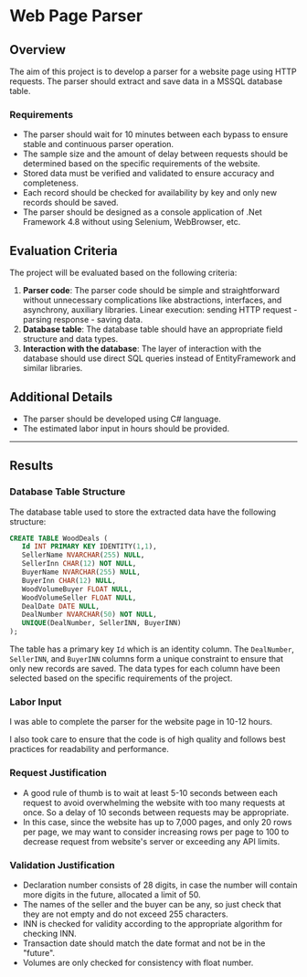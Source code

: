 # Web Page Parser

## Overview

The aim of this project is to develop a parser for a website page using HTTP requests. The parser should extract and save data in a MSSQL database table.

### Requirements

- The parser should wait for 10 minutes between each bypass to ensure stable and continuous parser operation.
- The sample size and the amount of delay between requests should be determined based on the specific requirements of the website.
- Stored data must be verified and validated to ensure accuracy and completeness.
- Each record should be checked for availability by key and only new records should be saved.
- The parser should be designed as a console application of .Net Framework 4.8 without using Selenium, WebBrowser, etc.

## Evaluation Criteria

The project will be evaluated based on the following criteria:

1. **Parser code**: The parser code should be simple and straightforward without unnecessary complications like abstractions, interfaces, and asynchrony, auxiliary libraries. Linear execution: sending HTTP request - parsing response - saving data.
2. **Database table**: The database table should have an appropriate field structure and data types.
3. **Interaction with the database**: The layer of interaction with the database should use direct SQL queries instead of EntityFramework and similar libraries.

## Additional Details

- The parser should be developed using C# language.
- The estimated labor input in hours should be provided.

---

## Results

### Database Table Structure

The database table used to store the extracted data have the following structure:

```sql
CREATE TABLE WoodDeals (
   Id INT PRIMARY KEY IDENTITY(1,1),
   SellerName NVARCHAR(255) NULL,
   SellerInn CHAR(12) NOT NULL,
   BuyerName NVARCHAR(255) NULL,
   BuyerInn CHAR(12) NULL,
   WoodVolumeBuyer FLOAT NULL,
   WoodVolumeSeller FLOAT NULL,
   DealDate DATE NULL,
   DealNumber NVARCHAR(50) NOT NULL,
   UNIQUE(DealNumber, SellerINN, BuyerINN)
);
```

The table has a primary key `Id` which is an identity column. The `DealNumber`, `SellerINN`, and `BuyerINN` columns form a unique constraint to ensure that only new records are saved. The data types for each column have been selected based on the specific requirements of the project.

### Labor Input

I was able to complete the parser for the website page in 10-12 hours.

I also took care to ensure that the code is of high quality and follows best practices for readability and performance.

### Request Justification

- A good rule of thumb is to wait at least 5-10 seconds between each request to avoid overwhelming the website with too many requests at once. So a delay of 10 seconds between requests may be appropriate.
- In this case, since the website has up to 7,000 pages, and only 20 rows per page, we may want to consider increasing rows per page to 100 to decrease request from website's server or exceeding any API limits.

### Validation Justification

- Declaration number consists of 28 digits, in case the number will contain more digits in the future, allocated a limit of 50.
- The names of the seller and the buyer can be any, so just check that they are not empty and do not exceed 255 characters.
- INN is checked for validity according to the appropriate algorithm for checking INN.
- Transaction date should match the date format and not be in the "future".
- Volumes are only checked for consistency with float number.
